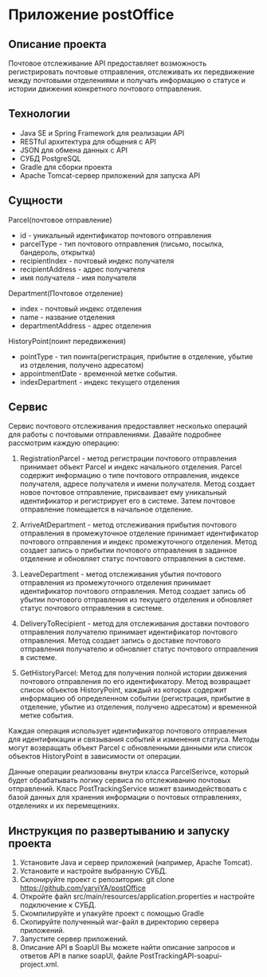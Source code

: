 # Приложение postOffice
## Описание проекта

Почтовое отслеживание API предоставляет возможность регистрировать почтовые отправления, отслеживать их передвижение между почтовыми отделениями и получать информацию о статусе и истории движения конкретного почтового отправления.

## Технологии
- Java SE и Spring Framework для реализации API
- RESTful архитектура для общения с API
- JSON  для обмена данных с API
- СУБД PostgreSQL
- Gradle для сборки проекта
- Apache Tomcat-сервер приложений для запуска API

## Сущности
Parcel(почтовое отправление)
- id - уникальный идентификатор почтового отправления
- parcelType - тип почтового отправления (письмо, посылка, бандероль, открытка)
- recipientIndex - почтовый индекс получателя
- recipientAddress - адрес получателя
- имя получателя - имя получателя

Department(Почтовое отделение)
- index - почтовый индекс отделения
- name - название отделения
- departmentAddress - адрес отделения

HistoryPoint(поинт передвижения)
- pointType - тип поинта(регистрация, прибытие в отделение, убытие из отделения, получено адресатом)
- appointmentDate - временной метке события.
- indexDepartment - индекс текущего отделения

## Сервис

Сервис почтового отслеживания предоставляет несколько операций для работы с почтовыми отправлениями. Давайте подробнее рассмотрим каждую операцию:

1. RegistrationParcel - метод регистрации почтового отправления принимает объект Parcel и индекс начального отделения. Parcel содержит информацию о типе почтового отправления, индексе получателя, адресе получателя и имени получателя. Метод создает новое почтовое отправление, присваивает ему уникальный идентификатор и регистрирует его в системе. Затем почтовое отправление помещается в начальное отделение.

2. ArriveAtDepartment - метод отслеживания прибытия почтового отправления в промежуточное отделение принимает идентификатор почтового отправления и индекс промежуточного отделения. Метод создает запись о прибытии почтового отправления в заданное отделение и обновляет статус почтового отправления в системе.

3. LeaveDepartment - метод отслеживания убытия почтового отправления из промежуточного отделения принимает идентификатор почтового отправления. Метод создает запись об убытии почтового отправления из текущего отделения и обновляет статус почтового отправления в системе.

4. DeliveryToRecipient - метод для отслеживания доставки почтового отправления получателю принимает идентификатор почтового отправления. Метод создает запись о доставке почтового отправления получателю и обновляет статус почтового отправления в системе.

5. GetHistoryParcel: Метод для получения полной истории движения почтового отправления по его идентификатору. Метод возвращает список объектов HistoryPoint, каждый из которых содержит информацию об определенном событии (регистрация, прибытие в отделение, убытие из отделения, получено адресатом) и временной метке события.

Каждая операция использует идентификатор почтового отправления для идентификации и связывания событий и изменения статуса. Методы могут возвращать объект Parcel с обновленными данными или список объектов HistoryPoint в зависимости от операции.

Данные операции реализованы внутри класса ParcelSerivce, который будет обрабатывать логику сервиса по отслеживанию почтовых отправлений. Класс PostTrackingService может взаимодействовать с базой данных для хранения информации о почтовых отправлениях, отделениях и их перемещениях.

## Инструкция по развертыванию и запуску проекта

1. Установите Java и сервер приложений (например, Apache Tomcat).
2. Установите и настройте выбранную СУБД.
3. Склонируйте проект с репозитория: git clone https://github.com/yaryiYA/postOffice
5. Откройте файл src/main/resources/application.properties и настройте подключение к СУБД.
4. Скомпилируйте и упакуйте проект с помощью Gradle
6. Скопируйте полученный war-файл в директорию сервера приложений.
7. Запустите сервер приложений.
8. Описание API в SoapUI
Вы можете найти описание запросов и ответов API в папке soapUI, файле PostTrackingAPI-soapui-project.xml.


